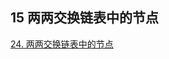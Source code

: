 ## 15 两两交换链表中的节点





[24. 两两交换链表中的节点](https://leetcode-cn.com/problems/swap-nodes-in-pairs/)


### 